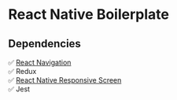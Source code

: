 # React Native Boilerplate

## Dependencies
✅ [React Navigation](https://github.com/react-navigation/react-navigation)<br>
✅ Redux<br>
✅ [React Native Responsive Screen](https://github.com/marudy/react-native-responsive-screen)<br>
✅ Jest<br>
